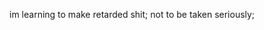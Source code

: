 im learning to make retarded shit;
not to be taken seriously;

<!---
demonxblaze/demonxblaze is a ✨ special ✨ repository because its `README.md` (this file) appears on your GitHub profile.
You can click the Preview link to take a look at your changes.
--->
